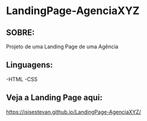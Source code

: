 # LandingPage-AgenciaXYZ 

## SOBRE:
Projeto de uma Landing Page de uma Agência

## Linguagens:
-HTML
-CSS 

## Veja a Landing Page aqui:
https://isisestevan.github.io/LandingPage-AgenciaXYZ/
